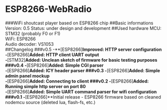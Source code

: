 # **ESP8266-WebRadio** #
###WiFi shoutcast player based on ESP8266 chip
##Basic informations
Version: 0.5
Status: under design and development
##Used hardware
MCU: STM32 (probably F0 or F1)<br />
WiFi: ESP8266<br />
Audio decoder: VS1053<br />
##Changelog
###v0.5
-**[ESP8266]**Improved: HTTP server configuration<br />
-**[ESP8266]**Added: HTTP client UART output<br />
-**[STM32]**Added: Unclean sketch of firmware for basic testing purposes
###v0.4
-**[ESP8266]**Added: Simple CGI parser<br />
-**[ESP8266]**Added: ICY header parser
###v0.3
-**[ESP8266]**Added: Simple admin panel mockup<br />
-**[ESP8266]**Added: Connecting to client
###v0.2
-**[ESP8266]**Added: Running simple http server on port 80<br />
-**[ESP8266]**Added: Simple UART command parser for wifi configuration
###v0.1
-**[ESP8266]**Initial release - ESP8266 firmware based on cleaned nodemcu source (deleted lua, flash-fs, etc.)
